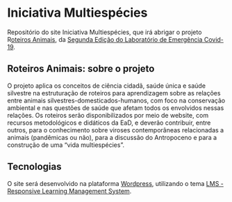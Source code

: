 # Iniciativa Multiespécies

Repositório do site Iniciativa Multiespécies, que irá abrigar o projeto R[oteiros Animais](https://labdeemergencia.silo.org.br/2ed/pt/roteiros-animais/), da [Segunda Edição do Laboratório de Emergência Covid-19](https://labdeemergencia.silo.org.br/2ed/pt/).

## Roteiros Animais: sobre o projeto

O projeto aplica os conceitos de ciência cidadã, saúde única e saúde silvestre na estruturação de roteiros para aprendizagem sobre as relações entre animais silvestres-domesticados-humanos, com foco na conservação ambiental e nas questões de saúde que afetam todos os envolvidos nessas relações. Os roteiros serão disponibilizados por meio de website, com recursos metodológicos e didáticos da EaD, e deverão contribuir, entre outros, para o conhecimento sobre viroses contemporâneas relacionadas a animais (pandêmicas ou não), para a discussão do Antropoceno e para a construção de uma “vida multiespécies”.

## Tecnologias

O site será desenvolvido na plataforma [Wordpress](https://wordpress.org/), utilizando o tema [LMS - Responsive Learning Management System](https://themeforest.net/item/lms-learning-management-system-education-lms-wordpress-theme/7867581).
